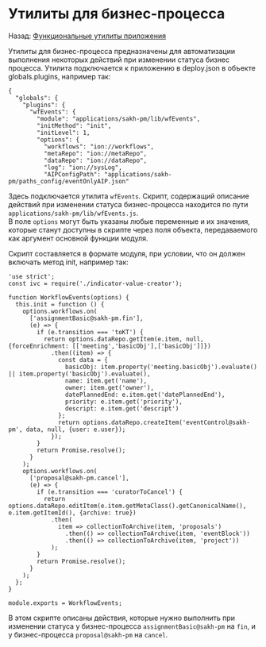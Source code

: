 # Утилиты для бизнес-процесса
Назад: [Функциональные утилиты приложения](./readme.md) 
  
Утилиты для бизнес-процесса предназначены для автоматизации выполнения некоторых действий при изменении статуса бизнес процесса.
Утилита подключается к приложению в deploy.json в объекте globals.plugins, например так:
```
{
  "globals": {
    "plugins": {
      "wfEvents": {
        "module": "applications/sakh-pm/lib/wfEvents",
        "initMethod": "init",
        "initLevel": 1,
        "options": {
          "workflows": "ion://workflows",
          "metaRepo": "ion://metaRepo",
          "dataRepo": "ion://dataRepo",
          "log": "ion://sysLog",
          "AIPConfigPath": "applications/sakh-pm/paths_config/eventOnlyAIP.json"
```

Здесь подключается утилита `wfEvents`. Скрипт, содержащий описание действий при изменении статуса бизнес-процесса находится по пути `applications/sakh-pm/lib/wfEvents.js`.    
В поле `options` могут быть указаны любые переменные и их значения, которые станут доступны в скрипте через поля объекта, передаваемого как аргумент основной функции модуля.

Скрипт составляется в формате модуля, при условии, что он должен включать метод init, например так:

```
'use strict';
const ivc = require('./indicator-value-creator');

function WorkflowEvents(options) {
  this.init = function () {
    options.workflows.on(
      ['assignmentBasic@sakh-pm.fin'],
      (e) => {
        if (e.transition === 'toKT') {
          return options.dataRepo.getItem(e.item, null, {forceEnrichment: [['meeting','basicObj'],['basicObj']]})
            .then((item) => {
              const data = {
                basicObj: item.property('meeting.basicObj').evaluate() || item.property('basicObj').evaluate(),
                name: item.get('name'),
                owner: item.get('owner'),
                datePlannedEnd: e.item.get('datePlannedEnd'),
                priority: e.item.get('priority'),
                descript: e.item.get('descript')
              };
              return options.dataRepo.createItem('eventControl@sakh-pm', data, null, {user: e.user});
            });
        }
        return Promise.resolve();
      }
    );
    options.workflows.on(
      ['proposal@sakh-pm.cancel'],
      (e) => {
        if (e.transition === 'curatorToCancel') {
          return options.dataRepo.editItem(e.item.getMetaClass().getCanonicalName(), e.item.getItemId(), {archive: true})
            .then(
              item => collectionToArchive(item, 'proposals')
                .then(() => collectionToArchive(item, 'eventBlock'))
                .then(() => collectionToArchive(item, 'project'))
            );
        }
        return Promise.resolve();
      }
    );
  };
}

module.exports = WorkflowEvents;
```

В этом скрипте описаны действия, которые нужно выполнить при изменении статуса у бизнес-процесса `assignmentBasic@sakh-pm` на `fin`, и у бизнес-процесса `proposal@sakh-pm` на `cancel`.